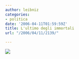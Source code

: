 ```yaml
---
author: leibniz
categories:
- politica
date: '2006-04-11T01:59:59Z'
title: L'ultimo degli immortali
url: "/2006/04/11/2139/"

---
```

[![](http://www.leibniz-blogs.it/gallery/mb.jpg)](http://www.lastampa.it/cmstp/rubriche/girata.asp?ID_articolo=825&ID_blog=25&ID_sezione=29#)

